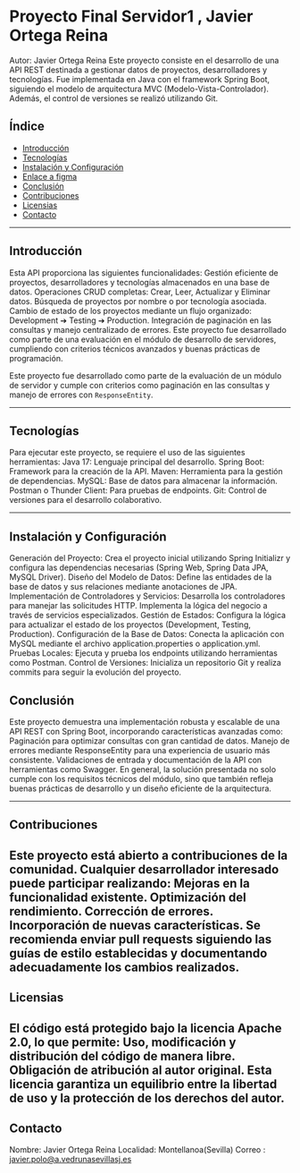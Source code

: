 # Proyecto Final Servidor1 , Javier Ortega Reina
Autor: Javier Ortega Reina
Este proyecto consiste en el desarrollo de una API REST destinada a gestionar datos de proyectos, desarrolladores y tecnologías. Fue implementada en Java con el framework Spring Boot, 
siguiendo el modelo de arquitectura MVC (Modelo-Vista-Controlador). 
Además, el control de versiones se realizó utilizando Git.

## Índice
- [Introducción](#Introducción)
- [Tecnologías](#Tecnologías)
- [Instalación y Configuración](#Instalación-y-Configuración)
- [Enlace a figma](#Figma)
- [Conclusión](#Conclusión)
- [Contribuciones](#Contribuciones)
- [Licensias](#Licensias)
- [Contacto](#Contacto)


---

## Introducción
Esta API proporciona las siguientes funcionalidades:
Gestión eficiente de proyectos, desarrolladores y tecnologías almacenados en una base de datos.
Operaciones CRUD completas: Crear, Leer, Actualizar y Eliminar datos.
Búsqueda de proyectos por nombre o por tecnología asociada.
Cambio de estado de los proyectos mediante un flujo organizado: Development ➔ Testing ➔ Production.
Integración de paginación en las consultas y manejo centralizado de errores.
Este proyecto fue desarrollado como parte de una evaluación en el módulo de desarrollo de servidores, cumpliendo con criterios técnicos avanzados y buenas prácticas de programación.



Este proyecto fue desarrollado como parte de la evaluación de un módulo de servidor y cumple con criterios como paginación en las consultas y manejo de errores con `ResponseEntity`.

---

## Tecnologías

Para ejecutar este proyecto, se requiere el uso de las siguientes herramientas:
Java 17: Lenguaje principal del desarrollo.
Spring Boot: Framework para la creación de la API.
Maven: Herramienta para la gestión de dependencias.
MySQL: Base de datos para almacenar la información.
Postman o Thunder Client: Para pruebas de endpoints.
Git: Control de versiones para el desarrollo colaborativo.



---


## Instalación y Configuración

Generación del Proyecto:
Crea el proyecto inicial utilizando Spring Initializr y configura las dependencias necesarias (Spring Web, Spring Data JPA, MySQL Driver).
Diseño del Modelo de Datos:
Define las entidades de la base de datos y sus relaciones mediante anotaciones de JPA.
Implementación de Controladores y Servicios:
Desarrolla los controladores para manejar las solicitudes HTTP.
Implementa la lógica del negocio a través de servicios especializados.
Gestión de Estados:
Configura la lógica para actualizar el estado de los proyectos (Development, Testing, Production).
Configuración de la Base de Datos:
Conecta la aplicación con MySQL mediante el archivo application.properties o application.yml.
Pruebas Locales:
Ejecuta y prueba los endpoints utilizando herramientas como Postman.
Control de Versiones:
Inicializa un repositorio Git y realiza commits para seguir la evolución del proyecto.



## Conclusión
Este proyecto demuestra una implementación robusta y escalable de una API REST con Spring Boot, incorporando características avanzadas como:
Paginación para optimizar consultas con gran cantidad de datos.
Manejo de errores mediante ResponseEntity para una experiencia de usuario más consistente.
Validaciones de entrada y documentación de la API con herramientas como Swagger.
En general, la solución presentada no solo cumple con los requisitos técnicos del módulo, sino que también refleja buenas prácticas de desarrollo y un diseño eficiente de la arquitectura.


---

## Contribuciones

Este proyecto está abierto a contribuciones de la comunidad. Cualquier desarrollador interesado puede participar realizando:
Mejoras en la funcionalidad existente.
Optimización del rendimiento.
Corrección de errores.
Incorporación de nuevas características.
Se recomienda enviar pull requests siguiendo las guías de estilo establecidas y documentando adecuadamente los cambios realizados.
---

## Licensias
El código está protegido bajo la licencia Apache 2.0, lo que permite:
Uso, modificación y distribución del código de manera libre.
Obligación de atribución al autor original.
Esta licencia garantiza un equilibrio entre la libertad de uso y la protección de los derechos del autor.
---

## Contacto
Nombre: Javier Ortega Reina
Localidad: Montellanoa(Sevilla)
Correo : javier.polo@a.vedrunasevillasj.es




